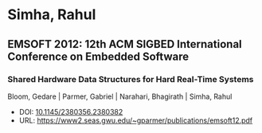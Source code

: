 # Simha, Rahul

## EMSOFT 2012: 12th ACM SIGBED International Conference on Embedded Software

### Shared Hardware Data Structures for Hard Real-Time Systems
Bloom, Gedare | Parmer, Gabriel | Narahari, Bhagirath | Simha, Rahul
* DOI: [10.1145/2380356.2380382](https://doi.org/10.1145/2380356.2380382)
* URL: <https://www2.seas.gwu.edu/~gparmer/publications/emsoft12.pdf>

